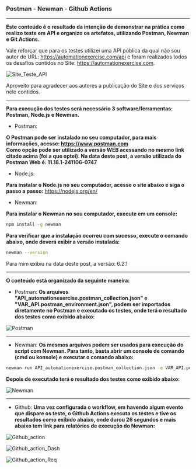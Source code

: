 ### Postman - Newman - Github Actions ###

----------

**Este conteúdo é o resultado da intenção de demonstrar na prática como realizo teste em API e organizo os artefatos, utilizando Postman, Newman e Git Actions.**

Vale reforçar que para os testes utilizei uma API pública da qual não sou autor de URL: https://automationexercise.com/api e foram realizados todos os desafios contidos no Site: https://automationexercise.com. 


![Site_Teste_API](https://github.com/adielpereiramachado/Robot_Postman_Automationexercise_WEB_API/blob/main/Arquivos%20de%20apoio/Site_Teste_API.png)

Aproveito para agradecer aos autores a publicação do Site e dos serviços nele contidos.

-------------

**Para execução dos testes será necessário 3 software/ferramentas: Postman, Node.js e Newman.**

- Postman:
  
**O Postman pode ser instalado no seu computador, para mais informações, acesse: https://www.postman.com  
Como opção pode ser utilizado a versão WEB acessando no mesmo link citado acima (foi a que optei).
Na data deste post, a versão utilizada do Postman Web é: 11.18.1-241106-0747**


- Node.js:
  
**Para instalar o Node.js no seu computador, acesse o site abaixo e siga o passo a passo:**
https://nodejs.org/en/


- Newman:

**Para instalar o Newman no seu computador,  execute em um console:**
```bash
npm install -g newman
```
**Para verificar que a instalação ocorreu com sucesso, execute o comando abaixo, onde deverá exibir a versão instalada:** 
```bash
newman --version
```
Para mim exibiu na data deste post, a versão: 6.2.1


-------------




**O conteúdo está organizado da seguinte maneira:**

- Postman: 
**Os arquivos "API_automationexercise.postman_collection.json" e "VAR_API.postman_environment.json", podem ser importados diretamente no Postman e executado os testes, onde terá o resultado dos testes como exibido abaixo:**

![Postman](https://github.com/adielpereiramachado/Robot_Postman_Automationexercise_WEB_API/blob/main/Arquivos%20de%20apoio/Postman.png)


-------------


- Newman:
**Os mesmos arquivos podem ser usados para execução do script com Newman. Para tanto, basta abrir um console de comando (cmd ou konsole) e executar o comando abaixo:**

```bash
newman run API_automationexercise.postman_collection.json -e VAR_API.postman_environment.json -r cli,htmlextra
```

**Depois de executado terá o resultado dos testes como exibido abaixo:**

![Newman](https://github.com/adielpereiramachado/Robot_Postman_Automationexercise_WEB_API/blob/main/Arquivos%20de%20apoio/Newman.png)


-------------



- Github: 
**Uma vez configurada o workflow, em havendo algum evento que dispare os teste, o Github Actions executa os testes e tive os resultados como exibido abaixo, onde durou 26 segundos e mais abaixo tem link para relatórios de execução do Newman:**

![Github_action](https://github.com/adielpereiramachado/Robot_Postman_Automationexercise_WEB_API/blob/main/Arquivos%20de%20apoio/Git_Actions.png)

![Github_action_Dash](https://github.com/adielpereiramachado/Robot_Postman_Automationexercise_WEB_API/blob/main/Arquivos%20de%20apoio/Git_Actions_Newman_Dash.png)

![Github_action_Req](https://github.com/adielpereiramachado/Robot_Postman_Automationexercise_WEB_API/blob/main/Postman/Arquivos%20de%20apoio/Git_Actions_Newman_Req.png)


